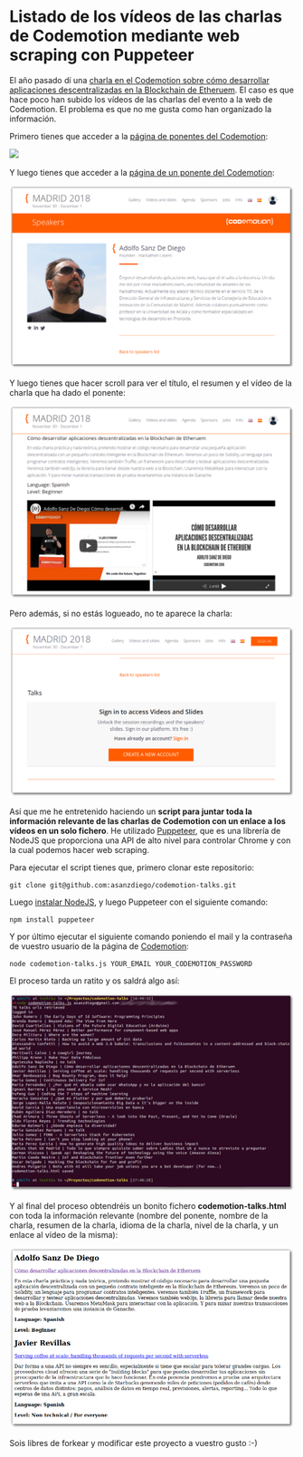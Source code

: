 # Listado de los vídeos de las charlas de Codemotion mediante web scraping con Puppeteer

El año pasado dí una [charla en el Codemotion sobre cómo desarrollar aplicaciones descentralizadas en la Blockchain de Etheruem](https://github.com/asanzdiego/codemotion-charla-blockchain). El caso es que hace poco han subido los vídeos de las charlas del evento a la web de Codemotion. El problema es que no me gusta como han organizado la información.

Primero tienes que acceder a la [página de ponentes del Codemotion](https://madrid2018.codemotionworld.com/speakers/):

![](./img/sombra/speakers)

Y luego tienes que acceder a la [página de un ponente del Codemotion](https://madrid2018.codemotionworld.com/speaker/4294/):

![](./img/sombra/speaker.png)

Y luego tienes que hacer scroll para ver el título, el resumen y el vídeo de la charla que ha dado el ponente:

![](./img/sombra/talk-login.png)

Pero además, si no estás logueado, no te aparece la charla:

![](./img/sombra/talk-no-login.png)

Así que me he entretenido haciendo un **script para juntar toda la información relevante de las charlas de Codemotion con un enlace a los vídeos en un solo fichero**. He utilizado [Puppeteer](https://pptr.dev/), que es una librería de NodeJS que proporciona una API de alto nivel para controlar Chrome y con la cual podemos hacer web scraping.

Para ejecutar el script tienes que, primero clonar este repositorio:

~~~
git clone git@github.com:asanzdiego/codemotion-talks.git
~~~

Luego [instalar NodeJS](https://nodejs.org/), y luego Puppeteer con el siguiente comando:

~~~
npm install puppeteer
~~~

Y por último ejecutar el siguiente comando poniendo el mail y la contraseña de vuestro usuario de la página de [Codemotion](https://madrid2018.codemotionworld.com/):

~~~
node codemotion-talks.js YOUR_EMAIL YOUR_CODEMOTION_PASSWORD
~~~

El proceso tarda un ratito y os saldrá algo así:

![](./img/sombra/ejecucion.png)

Y al final del proceso obtendréis un bonito fichero **codemotion-talks.html** con toda la información relevante (nombre del ponente, nombre de la charla, resumen de la charla, idioma de la charla, nivel de la charla, y un enlace al vídeo de la misma):

![](./img/sombra/codemotion-talks.png)

Sois libres de forkear y modificar este proyecto a vuestro gusto :-)